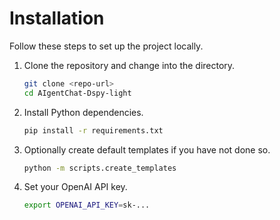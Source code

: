 # Installation

Follow these steps to set up the project locally.

1. Clone the repository and change into the directory.
   ```bash
   git clone <repo-url>
   cd AIgentChat-Dspy-light
   ```
2. Install Python dependencies.
   ```bash
   pip install -r requirements.txt
   ```
3. Optionally create default templates if you have not done so.
   ```bash
   python -m scripts.create_templates
   ```
4. Set your OpenAI API key.
   ```bash
   export OPENAI_API_KEY=sk-...
   ```

